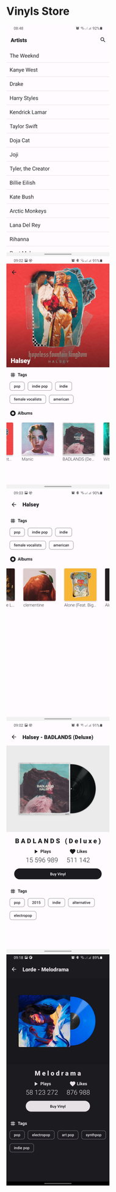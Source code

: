 # Vinyls Store

![](Readme/Artists.png) ![](Readme/Artist.png) ![](Readme/ArtistScrolled.png) ![](Readme/Album.png) ![](Readme/AlbumDarkTheme.png)
